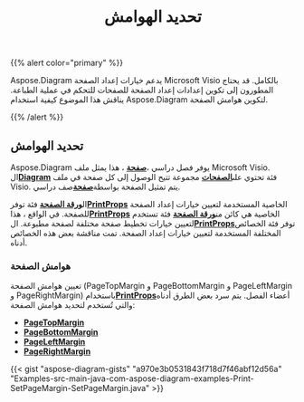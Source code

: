 ﻿---
title: تحديد الهوامش
type: docs
weight: 20
url: /ar/java/setting-margins/
description: يوضح هذا القسم كيفية تعيين خيارات صفحة visio باستخدام Aspose.Diagram.
---
{{% alert color="primary" %}}

Aspose.Diagram يدعم خيارات إعداد الصفحة Microsoft Visio بالكامل. قد يحتاج المطورون إلى تكوين إعدادات إعداد الصفحة للصفحات للتحكم في عملية الطباعة. يناقش هذا الموضوع كيفية استخدام Aspose.Diagram لتكوين هوامش الصفحة.

{{% /alert %}}

## **تحديد الهوامش**

 Aspose.Diagram يوفر فصل دراسي ،[**صفحة**](https://reference.aspose.com/diagram/java/com.aspose.diagram/page) ، هذا يمثل ملف Microsoft Visio. ال[**Diagram**](https://reference.aspose.com/diagram/java/com.aspose.diagram/diagram) فئة تحتوي على[**الصفحات**](https://reference.aspose.com/diagram/java/com.aspose.diagram/pagecollection) مجموعة تتيح الوصول إلى كل صفحة في ملف Visio. يتم تمثيل الصفحة بواسطة[**صفحة**](https://reference.aspose.com/diagram/java/com.aspose.diagram/page)صف دراسي.

 ال[**ورقة الصفحة**](https://reference.aspose.com/diagram/java/com.aspose.diagram/pagesheet) فئة توفر[**PrintProps**](https://reference.aspose.com/diagram/java/com.aspose.diagram/pagesheet#PrintProps) الخاصية المستخدمة لتعيين خيارات إعداد الصفحة للصفحة. في الواقع ، هذا[**PrintProps**](https://reference.aspose.com/diagram/java/com.aspose.diagram/pagesheet#PrintProps) الخاصية هي كائن من[**ورقة الصفحة**](https://reference.aspose.com/diagram/java/com.aspose.diagram/pagesheet) فئة تستخدم لتعيين خيارات تخطيط صفحة مختلفة لصفحة مطبوعة. ال[**PrintProps**](https://reference.aspose.com/diagram/java/com.aspose.diagram/pagesheet#PrintProps)توفر فئة الخصائص المختلفة المستخدمة لتعيين خيارات إعداد الصفحة. تمت مناقشة بعض هذه الخصائص أدناه.

### **هوامش الصفحة**

 تعيين هوامش الصفحة (PageTopMargin و PageBottomMargin و PageLeftMargin و PageRightMargin) باستخدام[**PrintProps**](https://reference.aspose.com/diagram/java/com.aspose.diagram/pagesheet#PrintProps)أعضاء الفصل. يتم سرد بعض الطرق أدناه والتي تُستخدم لتحديد هوامش الصفحة:

- [**PageTopMargin**](https://reference.aspose.com/diagram/java/com.aspose.diagram/printprops#PageTopMargin)
- [**PageBottomMargin**](https://reference.aspose.com/diagram/java/com.aspose.diagram/printprops#PageBottomMargin)
- [**PageLeftMargin**](https://reference.aspose.com/diagram/java/com.aspose.diagram/printprops#PageLeftMargin)
- [**PageRightMargin**](https://reference.aspose.com/diagram/java/com.aspose.diagram/printprops#PageRightMargin)


{{< gist "aspose-diagram-gists" "a970e3b0531843f718d7f46abf12d56a" "Examples-src-main-java-com-aspose-diagram-examples-Print-SetPageMargin-SetPageMargin.java" >}}